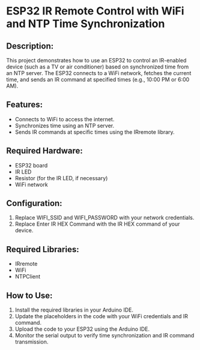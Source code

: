 # ESP32 IR Remote Control with WiFi and NTP Time Synchronization
## Description:
This project demonstrates how to use an ESP32 to control an IR-enabled device (such as a TV or air conditioner) based on synchronized time from an NTP server. The ESP32 connects to a WiFi network, fetches the current time, and sends an IR command at specified times (e.g., 10:00 PM or 6:00 AM).

## Features:
- Connects to WiFi to access the internet.
- Synchronizes time using an NTP server.
- Sends IR commands at specific times using the IRremote library.

## Required Hardware:
- ESP32 board
- IR LED
- Resistor (for the IR LED, if necessary)
- WiFi network

## Configuration:
1. Replace WIFI_SSID and WIFI_PASSWORD with your network credentials.
2.  Replace Enter IR HEX Command with the IR HEX command of your device.

## Required Libraries:
- IRremote
- WiFi
- NTPClient

## How to Use:
1. Install the required libraries in your Arduino IDE.
2. Update the placeholders in the code with your WiFi credentials and IR command.
3. Upload the code to your ESP32 using the Arduino IDE.
4. Monitor the serial output to verify time synchronization and IR command transmission.
